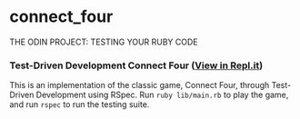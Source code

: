 # connect_four
THE ODIN PROJECT: TESTING YOUR RUBY CODE

### Test-Driven Development Connect Four ([View in Repl.it](https://repl.it/@chrisortegax/connectfour#lib/connect_four.rb))

This is an implementation of the classic game, Connect Four, through Test-Driven Development using RSpec. Run ```ruby lib/main.rb``` to play the game, and run ```rspec``` to run the testing suite.